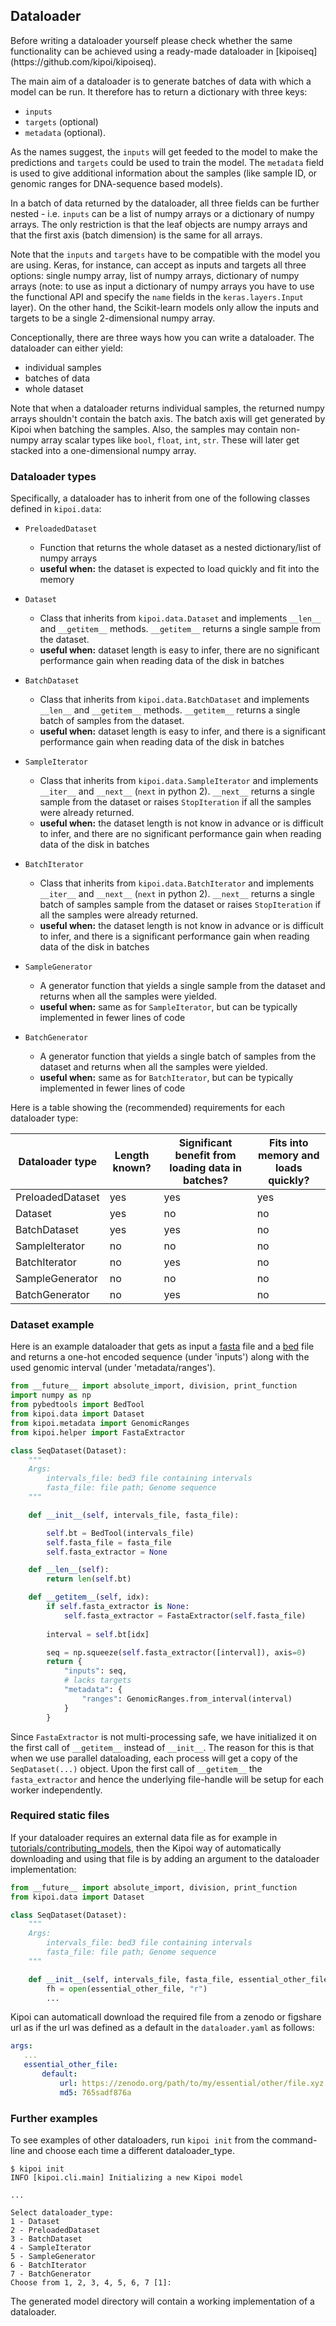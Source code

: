 ## Dataloader

<aside class="warning">
Before writing a dataloader yourself please check whether the same functionality can be achieved using a ready-made 
dataloader in [kipoiseq](https://github.com/kipoi/kipoiseq).
</aside>


The main aim of a dataloader is to generate batches of data with which a model can be run. It therefore has to return a dictionary with three keys:

- `inputs`
- `targets` (optional)
- `metadata` (optional).

As the names suggest, the `inputs` will get feeded to the model to make the predictions and `targets` could be used to train the model. The `metadata` field is used to give additional information about the samples (like sample ID, or genomic ranges for DNA-sequence based models).

In a batch of data returned by the dataloader, all three fields can be further nested - i.e. `inputs` can be a list of numpy arrays or a dictionary of numpy arrays. The only restriction is that the leaf objects are numpy arrays and that the first axis (batch dimension) is the same for all arrays.

Note that the `inputs` and `targets` have to be compatible with the model you are using. Keras, for instance, can accept as inputs and targets all three options: single numpy array, list of numpy arrays, dictionary of numpy arrays (note: to use as input a dictionary of numpy arrays you have to use the functional API and specify the `name` fields in the `keras.layers.Input` layer). On the other hand, the Scikit-learn models only allow the inputs and targets to be a single 2-dimensional numpy array.

Conceptionally, there are three ways how you can write a dataloader. The dataloader can either yield:

- individual samples
- batches of data
- whole dataset

Note that when a dataloader returns individual samples, the returned numpy arrays shouldn't contain the batch axis. The batch axis will get generated by Kipoi when batching the samples. Also, the samples may contain non-numpy array scalar types like `bool`, `float`, `int`, `str`. These will later get stacked into a one-dimensional numpy array.

### Dataloader types

Specifically, a dataloader has to inherit from one of the following classes defined in `kipoi.data`:

- `PreloadedDataset` 
    - Function that returns the whole dataset as a nested dictionary/list of numpy arrays
    - **useful when:** the dataset is expected to load quickly and fit into the memory

- `Dataset` 
    - Class that inherits from `kipoi.data.Dataset` and implements `__len__` and `__getitem__` methods. `__getitem__` returns a single sample from the dataset.
    - **useful when:** dataset length is easy to infer, there are no significant performance gain when reading data of the disk in batches


- `BatchDataset` 
    - Class that inherits from `kipoi.data.BatchDataset` and implements `__len__` and  `__getitem__` methods. `__getitem__` returns a single batch of samples from the dataset.
    - **useful when:** dataset length is easy to infer, and there is a significant performance gain when reading data of the disk in batches


- `SampleIterator` 
    - Class that inherits from `kipoi.data.SampleIterator` and implements `__iter__` and `__next__` (`next` in python 2). `__next__` returns a single sample from the dataset or raises `StopIteration` if all the samples were already returned.
    - **useful when:** the dataset length is not know in advance or is difficult to infer, and there are no significant performance gain when reading data of the disk in batches


- `BatchIterator` 
    - Class that inherits from `kipoi.data.BatchIterator` and implements `__iter__` and `__next__` (`next` in python 2). `__next__` returns a single batch of samples sample from the dataset or raises `StopIteration` if all the samples were already returned.
    - **useful when:** the dataset length is not know in advance or is difficult to infer, and there is a significant performance gain when reading data of the disk in batches


- `SampleGenerator` 
    - A generator function that yields a single sample from the dataset and returns when all the samples were yielded.
    - **useful when:** same as for `SampleIterator`, but can be typically implemented in fewer lines of code


- `BatchGenerator` 
    - A generator function that yields a single batch of samples from the dataset and returns when all the samples were yielded.
    - **useful when:** same as for `BatchIterator`, but can be typically implemented in fewer lines of code


Here is a table showing the (recommended) requirements for each dataloader type:

| Dataloader type   	| Length known? 	| Significant benefit from loading data in batches? 	| Fits into memory and loads quickly? 	|
|-------------------	|---------------	|---------------------------------------------------	|-------------------------------------	|
| PreloadedDataset  	| yes           	| yes                                               	| yes                                 	|
| Dataset           	| yes           	| no                                                	| no                                  	|
| BatchDataset      	| yes           	| yes                                               	| no                                  	|
| SampleIterator    	| no            	| no                                                	| no                                  	|
| BatchIterator     	| no            	| yes                                               	| no                                  	|
| SampleGenerator   	| no            	| no                                                	| no                                  	|
| BatchGenerator    	| no            	| yes                                               	| no                                  	|


### Dataset example

Here is an example dataloader that gets as input a [fasta](http://genetics.bwh.harvard.edu/pph/FASTA.html) file and a [bed](https://genome.ucsc.edu/FAQ/FAQformat.html#format1) file and returns a one-hot encoded sequence (under 'inputs') along with the used genomic interval (under 'metadata/ranges').

```python
from __future__ import absolute_import, division, print_function
import numpy as np
from pybedtools import BedTool
from kipoi.data import Dataset
from kipoi.metadata import GenomicRanges
from kipoi.helper import FastaExtractor

class SeqDataset(Dataset):
    """
    Args:
        intervals_file: bed3 file containing intervals
        fasta_file: file path; Genome sequence
    """

    def __init__(self, intervals_file, fasta_file):

        self.bt = BedTool(intervals_file)
        self.fasta_file = fasta_file
		self.fasta_extractor = None

    def __len__(self):
        return len(self.bt)

    def __getitem__(self, idx):
        if self.fasta_extractor is None:
            self.fasta_extractor = FastaExtractor(self.fasta_file)
		
        interval = self.bt[idx]

        seq = np.squeeze(self.fasta_extractor([interval]), axis=0)
        return {
            "inputs": seq,
			# lacks targets
            "metadata": {
                "ranges": GenomicRanges.from_interval(interval)
            }
        }
```

Since `FastaExtractor` is not multi-processing safe, we have initialized it on the first call of `__getitem__` instead of `__init__`. The reason for this is that when we use parallel dataloading, each process will get a copy of the `SeqDataset(...)` object. Upon the first call of `__getitem__` the `fasta_extractor` and hence the underlying file-handle will be setup for each worker independently.

### Required static files

If your dataloader requires an external data file as for example in 
[tutorials/contributing_models](../../tutorials/contributing_models), then the Kipoi way of automatically downloading 
and using that file is by adding an argument to the dataloader implementation:

```python
from __future__ import absolute_import, division, print_function
from kipoi.data import Dataset

class SeqDataset(Dataset):
    """
    Args:
        intervals_file: bed3 file containing intervals
        fasta_file: file path; Genome sequence
    """

    def __init__(self, intervals_file, fasta_file, essential_other_file):
        fh = open(essential_other_file, "r")
        ...
```
 
Kipoi can automaticall download the required file from a zenodo or figshare url as if the url was defined as a default
 in the `dataloader.yaml` as follows:

```yaml
args:
   ...
   essential_other_file:
       default:
           url: https://zenodo.org/path/to/my/essential/other/file.xyz
           md5: 765sadf876a
```

### Further examples

To see examples of other dataloaders, run `kipoi init` from the command-line and choose each time a different dataloader_type.

```
$ kipoi init
INFO [kipoi.cli.main] Initializing a new Kipoi model

...

Select dataloader_type:
1 - Dataset
2 - PreloadedDataset
3 - BatchDataset
4 - SampleIterator
5 - SampleGenerator
6 - BatchIterator
7 - BatchGenerator
Choose from 1, 2, 3, 4, 5, 6, 7 [1]:
```

The generated model directory will contain a working implementation of a dataloader.
